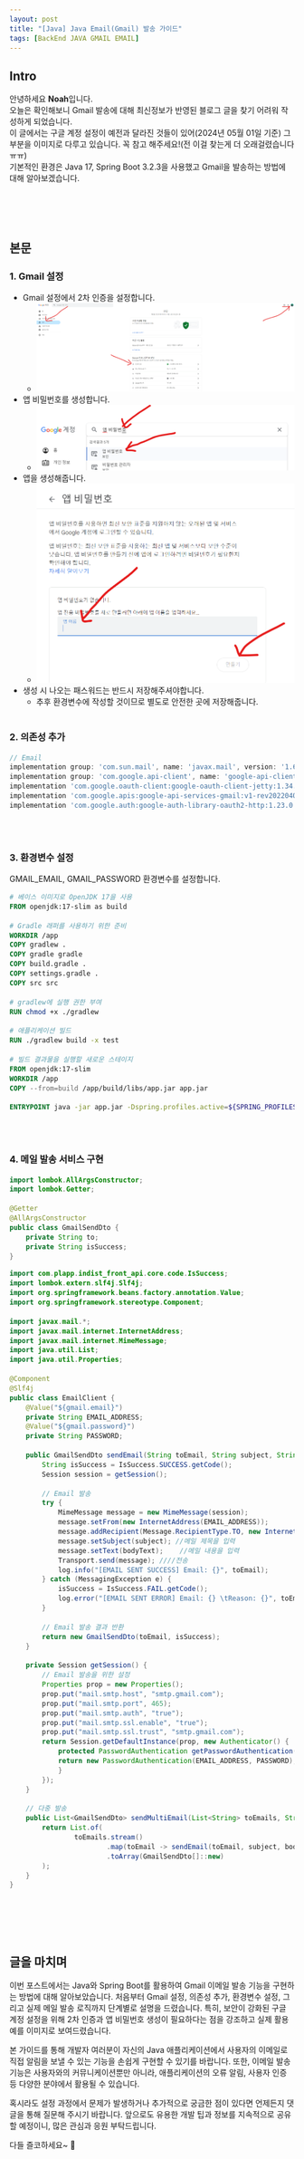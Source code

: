 ```yaml
---
layout: post
title: "[Java] Java Email(Gmail) 발송 가이드"
tags: [BackEnd JAVA GMAIL EMAIL]
---
```


## Intro
안녕하세요 **Noah**입니다.<br/>
오늘은 확인해보니 Gmail 발송에 대해 최신정보가 반영된 블로그 글을 찾기 어려워 작성하게 되었습니다.<br/>
이 글에서는 구글 계정 설정이 예전과 달라진 것들이 있어(2024년 05월 01일 기준) 그 부분을 이미지로 다루고 있습니다. 꼭 참고 해주세요!(전 이걸 찾는게 더 오래걸렸습니다 ㅠㅠ)<br/>
기본적인 환경은 Java 17, Spring Boot 3.2.3을 사용했고 Gmail을 발송하는 방법에 대해 알아보겠습니다.<br/>
<br/><br/><br/><br/>

## 본문
### 1. Gmail 설정
* Gmail 설정에서 2차 인증을 설정합니다.
  * <img src="../../../assets/img/BackEnd/Java/2024-05-01-GmailSend/1.png"  alt="1"/>
* 앱 비밀번호를 생성합니다.
  * <img src="../../../assets/img/BackEnd/Java/2024-05-01-GmailSend/2.png"  alt="2"/>
* 앱을 생성해줍니다.
  * <img src="../../../assets/img/BackEnd/Java/2024-05-01-GmailSend/3.png"  alt="3"/>
* 생성 시 나오는 패스워드는 반드시 저장해주셔야합니다.
  * 추후 환경변수에 작성할 것이므로 별도로 안전한 곳에 저장해줍니다.
<br/><br/>

### 2. 의존성 추가
```gradle
// Email
implementation group: 'com.sun.mail', name: 'javax.mail', version: '1.6.2'
implementation group: 'com.google.api-client', name: 'google-api-client', version: '2.4.1'
implementation 'com.google.oauth-client:google-oauth-client-jetty:1.34.1'
implementation 'com.google.apis:google-api-services-gmail:v1-rev20220404-2.0.0'
implementation 'com.google.auth:google-auth-library-oauth2-http:1.23.0'
```

<br/><br/>

### 3. 환경변수 설정
GMAIL_EMAIL, GMAIL_PASSWORD 환경변수를 설정합니다.

```dockerfile
# 베이스 이미지로 OpenJDK 17을 사용
FROM openjdk:17-slim as build

# Gradle 래퍼를 사용하기 위한 준비
WORKDIR /app
COPY gradlew .
COPY gradle gradle
COPY build.gradle .
COPY settings.gradle .
COPY src src

# gradlew에 실행 권한 부여
RUN chmod +x ./gradlew

# 애플리케이션 빌드
RUN ./gradlew build -x test

# 빌드 결과물을 실행할 새로운 스테이지
FROM openjdk:17-slim
WORKDIR /app
COPY --from=build /app/build/libs/app.jar app.jar

ENTRYPOINT java -jar app.jar -Dspring.profiles.active=${SPRING_PROFILES_ACTIVE} -Dspring.datasource.password=${SPRING_DATASOURCE_PASSWORD} -Djwt.secret=${JWT_SECRET} -Dtoss.api.secretKey=${TOSS_API_SECRETKEY} -Dserver.port=${SERVER_PORT} -Dgmail.email=${GMAIL_EMAIL} -Dgmail.password=${GMAIL_PASSWORD}
```

<br/><br/>

### 4. 메일 발송 서비스 구현
```java
import lombok.AllArgsConstructor;
import lombok.Getter;

@Getter
@AllArgsConstructor
public class GmailSendDto {
    private String to;
    private String isSuccess;
}
```

```java
import com.plapp.indist_front_api.core.code.IsSuccess;
import lombok.extern.slf4j.Slf4j;
import org.springframework.beans.factory.annotation.Value;
import org.springframework.stereotype.Component;

import javax.mail.*;
import javax.mail.internet.InternetAddress;
import javax.mail.internet.MimeMessage;
import java.util.List;
import java.util.Properties;

@Component
@Slf4j
public class EmailClient {
    @Value("${gmail.email}")
    private String EMAIL_ADDRESS;
    @Value("${gmail.password}")
    private String PASSWORD;

    public GmailSendDto sendEmail(String toEmail, String subject, String bodyText){
        String isSuccess = IsSuccess.SUCCESS.getCode();
        Session session = getSession();

        // Email 발송
        try {
            MimeMessage message = new MimeMessage(session);
            message.setFrom(new InternetAddress(EMAIL_ADDRESS));
            message.addRecipient(Message.RecipientType.TO, new InternetAddress(toEmail));
            message.setSubject(subject); //메일 제목을 입력
            message.setText(bodyText);    //메일 내용을 입력
            Transport.send(message); ////전송
            log.info("[EMAIL SENT SUCCESS] Email: {}", toEmail);
        } catch (MessagingException e) {
            isSuccess = IsSuccess.FAIL.getCode();
            log.error("[EMAIL SENT ERROR] Email: {} \tReason: {}", toEmail, e.getMessage());
        }

        // Email 발송 결과 반환
        return new GmailSendDto(toEmail, isSuccess);
    }

    private Session getSession() {
        // Email 발송을 위한 설정
        Properties prop = new Properties();
        prop.put("mail.smtp.host", "smtp.gmail.com");
        prop.put("mail.smtp.port", 465);
        prop.put("mail.smtp.auth", "true");
        prop.put("mail.smtp.ssl.enable", "true");
        prop.put("mail.smtp.ssl.trust", "smtp.gmail.com");
        return Session.getDefaultInstance(prop, new Authenticator() {
            protected PasswordAuthentication getPasswordAuthentication() {
            return new PasswordAuthentication(EMAIL_ADDRESS, PASSWORD);
            }
        });
    }

    // 다중 발송
    public List<GmailSendDto> sendMultiEmail(List<String> toEmails, String subject, String bodyText){
        return List.of(
                toEmails.stream()
                        .map(toEmail -> sendEmail(toEmail, subject, bodyText))
                        .toArray(GmailSendDto[]::new)
        );
    }
}
```
<br/><br/><br/><br/>

## 글을 마치며
이번 포스트에서는 Java와 Spring Boot를 활용하여 Gmail 이메일 발송 기능을 구현하는 방법에 대해 알아보았습니다. 처음부터 Gmail 설정, 의존성 추가, 환경변수 설정, 그리고 실제 메일 발송 로직까지 단계별로 설명을 드렸습니다. 특히, 보안이 강화된 구글 계정 설정을 위해 2차 인증과 앱 비밀번호 생성이 필요하다는 점을 강조하고 실제 활용 예를 이미지로 보여드렸습니다.

본 가이드를 통해 개발자 여러분이 자신의 Java 애플리케이션에서 사용자의 이메일로 직접 알림을 보낼 수 있는 기능을 손쉽게 구현할 수 있기를 바랍니다. 또한, 이메일 발송 기능은 사용자와의 커뮤니케이션뿐만 아니라, 애플리케이션의 오류 알림, 사용자 인증 등 다양한 분야에서 활용될 수 있습니다.

혹시라도 설정 과정에서 문제가 발생하거나 추가적으로 궁금한 점이 있다면 언제든지 댓글을 통해 질문해 주시기 바랍니다. 앞으로도 유용한 개발 팁과 정보를 지속적으로 공유할 예정이니, 많은 관심과 응원 부탁드립니다.

다들 즐코하세요~ 🚀
<br/><br/>

